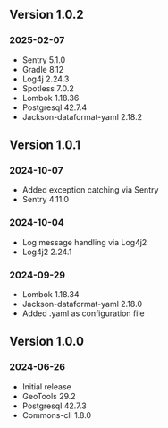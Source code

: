 ## Version 1.0.2
### 2025-02-07
- Sentry 5.1.0
- Gradle 8.12
- Log4j 2.24.3
- Spotless 7.0.2
- Lombok 1.18.36
- Postgresql 42.7.4
- Jackson-dataformat-yaml 2.18.2

## Version 1.0.1
### 2024-10-07
- Added exception catching via Sentry
- Sentry 4.11.0

### 2024-10-04
- Log message handling via Log4j2
- Log4j2 2.24.1

### 2024-09-29
- Lombok 1.18.34
- Jackson-dataformat-yaml 2.18.0
- Added .yaml as configuration file

## Version 1.0.0
### 2024-06-26
- Initial release
- GeoTools 29.2
- Postgresql 42.7.3
- Commons-cli 1.8.0